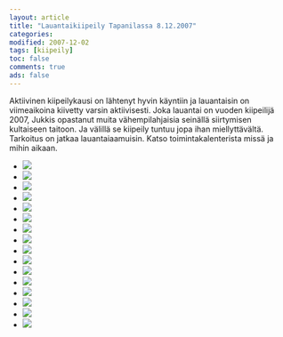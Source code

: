 ```yaml
--- 
layout: article 
title: "Lauantaikiipeily Tapanilassa 8.12.2007" 
categories: 
modified: 2007-12-02 
tags: [kiipeily]
toc: false 
comments: true 
ads: false 
--- 
```


Aktiivinen kiipeilykausi on lähtenyt hyvin käyntiin ja lauantaisin on
viimeaikoina kiivetty varsin aktiivisesti. Joka lauantai on vuoden
kiipeilijä 2007, Jukkis opastanut muita vähempilahjaisia seinällä
siirtymisen kultaiseen taitoon. Ja välillä se kiipeily tuntuu jopa ihan
miellyttävältä. Tarkoitus on jatkaa lauantaiaamuisin. Katso
toimintakalenterista missä ja mihin aikaan.

<div class="image-gallery">

-   [![](/Media/Default/ImageGalleries/lauantaikiipeily-tapanilassa-8.12.2007/Thumbnails/kipuilu%20001.jpg)](/Media/Default/ImageGalleries/lauantaikiipeily-tapanilassa-8.12.2007/kipuilu%20001.jpg)
-   [![](/Media/Default/ImageGalleries/lauantaikiipeily-tapanilassa-8.12.2007/Thumbnails/kipuilu%20002.jpg)](/Media/Default/ImageGalleries/lauantaikiipeily-tapanilassa-8.12.2007/kipuilu%20002.jpg)
-   [![](/Media/Default/ImageGalleries/lauantaikiipeily-tapanilassa-8.12.2007/Thumbnails/kipuilu%20004.jpg)](/Media/Default/ImageGalleries/lauantaikiipeily-tapanilassa-8.12.2007/kipuilu%20004.jpg)
-   [![](/Media/Default/ImageGalleries/lauantaikiipeily-tapanilassa-8.12.2007/Thumbnails/kipuilu%20007.jpg)](/Media/Default/ImageGalleries/lauantaikiipeily-tapanilassa-8.12.2007/kipuilu%20007.jpg)
-   [![](/Media/Default/ImageGalleries/lauantaikiipeily-tapanilassa-8.12.2007/Thumbnails/kipuilu%20009.jpg)](/Media/Default/ImageGalleries/lauantaikiipeily-tapanilassa-8.12.2007/kipuilu%20009.jpg)
-   [![](/Media/Default/ImageGalleries/lauantaikiipeily-tapanilassa-8.12.2007/Thumbnails/kipuilu%20012.jpg)](/Media/Default/ImageGalleries/lauantaikiipeily-tapanilassa-8.12.2007/kipuilu%20012.jpg)
-   [![](/Media/Default/ImageGalleries/lauantaikiipeily-tapanilassa-8.12.2007/Thumbnails/kipuilu%20015.jpg)](/Media/Default/ImageGalleries/lauantaikiipeily-tapanilassa-8.12.2007/kipuilu%20015.jpg)
-   [![](/Media/Default/ImageGalleries/lauantaikiipeily-tapanilassa-8.12.2007/Thumbnails/kipuilu%20017.jpg)](/Media/Default/ImageGalleries/lauantaikiipeily-tapanilassa-8.12.2007/kipuilu%20017.jpg)
-   [![](/Media/Default/ImageGalleries/lauantaikiipeily-tapanilassa-8.12.2007/Thumbnails/kipuilu%20018.jpg)](/Media/Default/ImageGalleries/lauantaikiipeily-tapanilassa-8.12.2007/kipuilu%20018.jpg)
-   [![](/Media/Default/ImageGalleries/lauantaikiipeily-tapanilassa-8.12.2007/Thumbnails/kipuilu%20020.jpg)](/Media/Default/ImageGalleries/lauantaikiipeily-tapanilassa-8.12.2007/kipuilu%20020.jpg)
-   [![](/Media/Default/ImageGalleries/lauantaikiipeily-tapanilassa-8.12.2007/Thumbnails/kipuilu%20022.jpg)](/Media/Default/ImageGalleries/lauantaikiipeily-tapanilassa-8.12.2007/kipuilu%20022.jpg)
-   [![](/Media/Default/ImageGalleries/lauantaikiipeily-tapanilassa-8.12.2007/Thumbnails/kipuilu%20023.jpg)](/Media/Default/ImageGalleries/lauantaikiipeily-tapanilassa-8.12.2007/kipuilu%20023.jpg)
-   [![](/Media/Default/ImageGalleries/lauantaikiipeily-tapanilassa-8.12.2007/Thumbnails/kipuilu%20024.jpg)](/Media/Default/ImageGalleries/lauantaikiipeily-tapanilassa-8.12.2007/kipuilu%20024.jpg)
-   [![](/Media/Default/ImageGalleries/lauantaikiipeily-tapanilassa-8.12.2007/Thumbnails/kipuilu%20025.jpg)](/Media/Default/ImageGalleries/lauantaikiipeily-tapanilassa-8.12.2007/kipuilu%20025.jpg)
-   [![](/Media/Default/ImageGalleries/lauantaikiipeily-tapanilassa-8.12.2007/Thumbnails/kipuilu%20026.jpg)](/Media/Default/ImageGalleries/lauantaikiipeily-tapanilassa-8.12.2007/kipuilu%20026.jpg)
-   [![](/Media/Default/ImageGalleries/lauantaikiipeily-tapanilassa-8.12.2007/Thumbnails/kipuilu%20027.jpg)](/Media/Default/ImageGalleries/lauantaikiipeily-tapanilassa-8.12.2007/kipuilu%20027.jpg)

</div>
